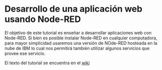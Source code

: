 # Desarrollo de una aplicación web usando Node-RED
El objetivo de este tutorial es enseñar a desarrollar aplicaciones web con Node-RED. Si bien es posible instalar Node-RED en cualquier computadora, para mayor simplicidad usaremos una versión de NOde-RED hosteada en la nube de IBM lo cual nos permitirá también utilizar algunos servicios que provee ese servicio.

El texto del tutorial se encuentra en el [wiki](https://github.com/huibert7/Node-Red-tutorial/wiki)
